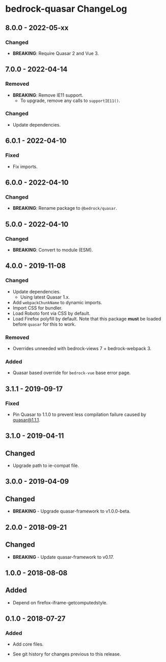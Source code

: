 # bedrock-quasar ChangeLog

## 8.0.0 - 2022-05-xx

### Changed
- **BREAKING**: Require Quasar 2 and Vue 3.

## 7.0.0 - 2022-04-14

### Removed
- **BREAKING**: Remove IE11 support.
  - To upgrade, remove any calls to `supportIE11()`.

### Changed
- Update dependencies.

## 6.0.1 - 2022-04-10

### Fixed
- Fix imports.

## 6.0.0 - 2022-04-10

### Changed
- **BREAKING**: Rename package to `@bedrock/quasar`.

## 5.0.0 - 2022-04-10

### Changed
- **BREAKING**: Convert to module (ESM).

## 4.0.0 - 2019-11-08

### Changed
- Update dependencies.
  - Using latest Quasar 1.x.
- Add `webpackChunkName` to dynamic imports.
- Import CSS for bundler.
- Load Roboto font via CSS by default.
- Load Firefox polyfill by default. Note that this package **must** be loaded
  before `quasar` for this to work.

### Removed
- Overrides unneeded with bedrock-views 7 + bedrock-webpack 3.

### Added
- Quasar based override for `bedrock-vue` base error page.

## 3.1.1 - 2019-09-17

### Fixed
- Pin Quasar to 1.1.0 to prevent less compilation failure caused by
  quasar@1.1.1.

## 3.1.0 - 2019-04-11

## Changed
- Upgrade path to ie-compat file.

## 3.0.0 - 2019-04-09

## Changed
- **BREAKING** - Upgrade quasar-framework to v1.0.0-beta.

## 2.0.0 - 2018-09-21

## Changed
- **BREAKING** - Update quasar-framework to v0.17.

## 1.0.0 - 2018-08-08

## Added
- Depend on firefox-iframe-getcomputedstyle.

## 0.1.0 - 2018-07-27

### Added
- Add core files.

- See git history for changes previous to this release.

